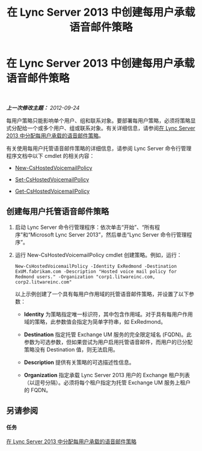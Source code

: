 ﻿---
title: 在 Lync Server 2013 中创建每用户承载语音邮件策略
TOCTitle: 在 Lync Server 2013 中创建每用户承载语音邮件策略
ms:assetid: 39018a7c-e0c3-46a2-be4e-05604ec67a50
ms:mtpsurl: https://technet.microsoft.com/zh-cn/library/Gg425867(v=OCS.15)
ms:contentKeyID: 49312541
ms.date: 05/19/2016
mtps_version: v=OCS.15
ms.translationtype: HT
---

# 在 Lync Server 2013 中创建每用户承载语音邮件策略

 

_**上一次修改主题：** 2012-09-24_

每用户策略只能影响单个用户、组和联系对象。要部署每用户策略，必须将策略显式分配给一个或多个用户、组或联系对象。有关详细信息，请参阅[在 Lync Server 2013 中分配每用户承载的语音邮件策略](lync-server-2013-assign-a-per-user-hosted-voice-mail-policy.md)。

有关使用每用户托管语音邮件策略的详细信息，请参阅 Lync Server 命令行管理程序文档中以下 cmdlet 的相关内容：

  - [New-CsHostedVoicemailPolicy](new-cshostedvoicemailpolicy.md)

  - [Set-CsHostedVoicemailPolicy](set-cshostedvoicemailpolicy.md)

  - [Get-CsHostedVoicemailPolicy](get-cshostedvoicemailpolicy.md)

## 创建每用户托管语音邮件策略

1.  启动 Lync Server 命令行管理程序：依次单击“开始”、“所有程序”和“Microsoft Lync Server 2013”，然后单击“Lync Server 命令行管理程序”。

2.  运行 New-CsHostedVoicemailPolicy cmdlet 创建策略。例如，运行：
    
        New-CsHostedVoicemailPolicy -Identity ExRedmond -Destination ExUM.fabrikam.com -Description "Hosted voice mail policy for Redmond users." -Organization "corp1.litwareinc.com, corp2.litwareinc.com"
    
    以上示例创建了一个具有每用户作用域的托管语音邮件策略，并设置了以下参数：
    
      - **Identity** 为策略指定唯一标识符，其中包含作用域。对于具有每用户作用域的策略，此参数值会指定为简单字符串，如 ExRedmond。
    
      - **Destination** 指定托管 Exchange UM 服务的完全限定域名 (FQDN)。此参数为可选参数，但如果尝试为用户启用托管语音邮件，而用户的已分配策略没有 Destination 值，则无法启用。
    
      - **Description** 提供有关策略的可选描述性信息。
    
      - **Organization** 指定承载 Lync Server 2013 用户的 Exchange 租户列表（以逗号分隔）。必须将每个租户指定为托管 Exchange UM 服务上租户的 FQDN。

## 另请参阅

#### 任务

[在 Lync Server 2013 中分配每用户承载的语音邮件策略](lync-server-2013-assign-a-per-user-hosted-voice-mail-policy.md)

